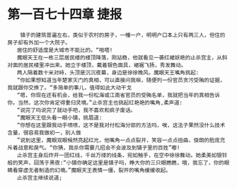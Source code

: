# 第一百七十四章 捷报
        镇子的建筑普遍左右，类似于农村的房子，一幢一户，明明户口本上只有两三人，但住的房子却有外加一个大院子。
       居住的舒适度是大城市不能比的。“啪嗒!
       魔眼天王在一栋三层居民楼的楼顶降落，刚站稳，他就看见一袭红裙妖艳的止杀宫主，从斜对面的居民楼里冲出来。她立于楼顶，戴着银色面具，裙裾飞扬，秀发舞动。
       两人隔着数十米对峙，头顶是沉沉夜幕，身边是徐徐晚风。魔眼天王嘴角挑起:
       “你如果想知道当年楚家灭门的真相，可以直接问我嘛，随便列一份官员贪污受贿的证据，我就跟你交换了。“多简单的事儿，值得如此大动干戈
       “嗯，你现在还有机会，给我一份松海或江南省官员的受贿名单，我就把当年的真相告诉你。当然，这次你肯定得重归灵境。”止杀宫主也挑起红艳艳的嘴角,柔声道:
       “说完了吗说完了就动手吧，我不喜欢和疯子废话。
       ”魔眼天王低头看一眼小镇，挑眉道:
       “你想在这里跟我动手喷喷，这不是我对付松海分部的方法吗，唉，这法子果然没什么技术含量，很容易我做初一，别人做
       ”说到这里，魔眼双眼候然亮起红光，他嘴角一点点裂开，笑容一点点扭曲，俊朗的脸庞充斥着战意和戾气。“你猜，我杀你需要几招会不会波及到镇子里的百姓”嘟!
       止杀宫主身后炸开一团红线，千丝万缕的线条，宛如触手，在空中徐徐舞动。她柔美如银铃般的笑声，回荡于黑夜:“小镇你确定这里是镇子吗，睁大你的三只眼瞧瞧，哦，我忘了，你的眼睛看穿虚无者制造的幻境。”魔眼天王表情一僵，裂开的嘴角缓缓收起。
       止杀宫主继续说道;